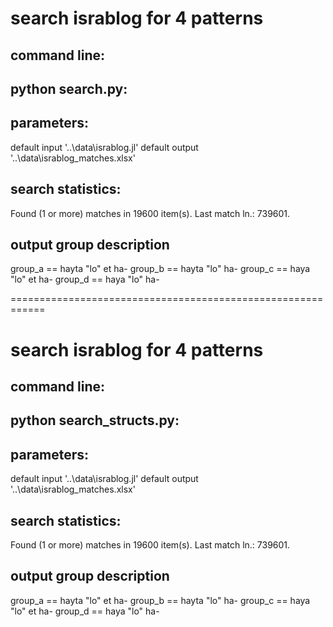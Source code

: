 # search israblog for 4 patterns
command line:
-------------
python search.py:
-----------------

parameters:
-----------
default input '..\data\israblog.jl'
default output '..\data\israblog_matches.xlsx'

search statistics:
-------------------
Found (1 or more) matches in 19600 item(s). 
Last match ln.: 739601.

output group description
------------------------
group_a == hayta "lo" et ha-
group_b == hayta "lo" 	 ha-
group_c == haya "lo" et ha-
group_d == haya "lo" 	 ha-

============================================================
# search israblog for 4 patterns
command line:
-------------
python search_structs.py:
-----------------

parameters:
-----------
default input '..\data\israblog.jl'
default output '..\data\israblog_matches.xlsx'

search statistics:
-------------------
Found (1 or more) matches in 19600 item(s). 
Last match ln.: 739601.

output group description
------------------------
group_a == hayta "lo" et ha-
group_b == hayta "lo" 	 ha-
group_c == haya "lo" et ha-
group_d == haya "lo" 	 ha-


